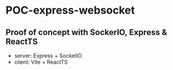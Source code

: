 # POC-express-websocket

## Proof of concept with SockerIO, Express & ReactTS

- server: Express + SocketIO
- client: Vite + ReactTS
